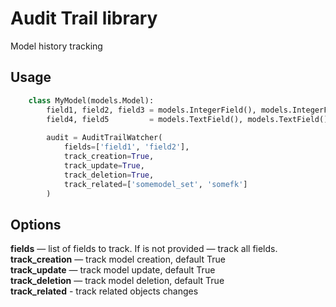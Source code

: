 # Audit Trail library

Model history tracking

## Usage

```python
    class MyModel(models.Model):
        field1, field2, field3 = models.IntegerField(), models.IntegerField(), models.IntegerField()
        field4, field5         = models.TextField(), models.TextField()
        
        audit = AuditTrailWatcher(
            fields=['field1', 'field2'],
            track_creation=True,
            track_update=True,
            track_deletion=True,
            track_related=['somemodel_set', 'somefk']
        )
```

## Options

**fields** — list of fields to track. If is not provided — track all fields.  
**track_creation** — track model creation, default True  
**track_update** — track model update, default True  
**track_deletion** — track model deletion, default True  
**track_related** - track related objects changes
